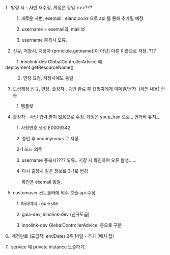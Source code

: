 1.  발령 시 - 사번 재수정, 계정은 동일 >>>???

         1. 새로운 사번, exemail:  eland.co.kr 으로 api 를 통해 추가될 예정

         2. username = exemail의, mail Id

         3. username 중복시 오류.

2. 신규, 저장시, 저장자 (principle.getname()이 아닌) 다른 이름으로 저장. ???

         1. innolink-dev GlobalControllerAdvice 에 deployment.getResourceName()

          2. 연장 요청, 저장시에도 동일

3. 도급계정 신규, 연장, 출장자.. 승인 완료 후 요청자에게 이메일/문자  (확인 내용) 전송

         1. 템플릿

4. 출장자 - 사번 입력 받지 않음으로 수정. 계정은 youp_han 으로 _ 언더바 유지._

         1. 사원번호 생성 E0009342

         2. 승인 후 anonnymous 로 저장.

         2-1 ou= 외주

         3. username 중복시???? 오류.. 저장 시 확인하여 오류 발생.. ...

         4. 다시 출장시 같은 정보로 3-1로 변경

             확인은 exemail 동일.

5. customuser 컨트롤러에 외주 호출 api 수정

         1. 파라미터 : ou->site

         2. gaia-dev, innolink-dev (신규도급)

         3. innolink-dev GlobalControllerAdvice  등으로 구분

6.  계정만료 (도급직: endDate) 2주 14일 - 추가 (배치 잡)

7.  service 에 private instance 노출하기.